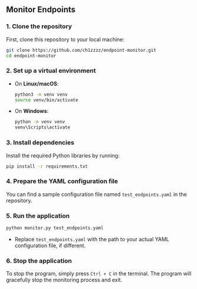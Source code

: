 ## Monitor Endpoints

### 1. Clone the repository

First, clone this repository to your local machine:

```bash
git clone https://github.com/ch1zzzz/endpoint-monitor.git
cd endpoint-monitor
```

### 2. Set up a virtual environment


- On **Linux/macOS**:

  ```bash
  python3 -m venv venv
  source venv/bin/activate
  ```

- On **Windows**:

  ```bash
  python -m venv venv
  venv\Scripts\activate
  ```

### 3. Install dependencies

Install the required Python libraries by running:

```bash
pip install -r requirements.txt
```

### 4. Prepare the YAML configuration file

You can find a sample configuration file named `test_endpoints.yaml` in the repository.



### 5. Run the application

```bash
python monitor.py test_endpoints.yaml
```

- Replace `test_endpoints.yaml` with the path to your actual YAML configuration file, if different.

### 6. Stop the application

To stop the program, simply press `Ctrl + C` in the terminal. The program will gracefully stop the monitoring process and exit.

